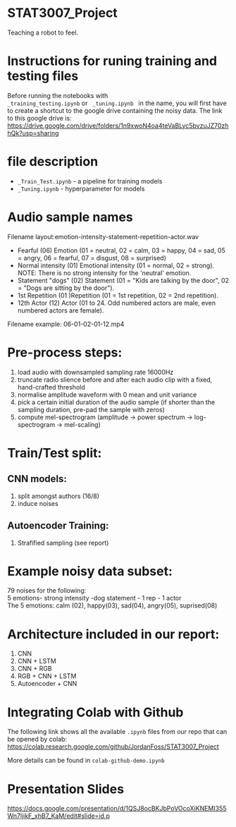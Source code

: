 # STAT3007_Project
Teaching a robot to feel. 


# Instructions for runing training and testing files
Before running the notebooks with <code> _training_testing.ipynb</code> or <code> _tuning.ipynb </code> in the name, you will first have to create a shortcut to the google drive containing the noisy data. The link to this google drive is:
https://drive.google.com/drive/folders/1n9xwoN4oa4teVaBLyc5bvzuJZ70zhhQk?usp=sharing

# file description
* <code>_Train_Test.ipynb</code> - a pipeline for training models
* <code>_Tuning.ipynb</code> - hyperparameter for models


# Audio sample names
Filename layout:emotion-intensity-statement-repetition-actor.wav

* Fearful (06) Emotion (01 = neutral, 02 = calm, 03 = happy, 04 = sad, 05 = angry, 06 = fearful, 07 = disgust, 08 = surprised)
* Normal intensity (01) Emotional intensity (01 = normal, 02 = strong). NOTE: There is no strong intensity for the 'neutral' emotion.
* Statement "dogs" (02) Statement (01 = "Kids are talking by the door", 02 = "Dogs are sitting by the door").
* 1st Repetition (01 )Repetition (01 = 1st repetition, 02 = 2nd repetition).
* 12th Actor (12) Actor (01 to 24. Odd numbered actors are male, even numbered actors are female).

Filename example: 06-01-02-01-12.mp4

# Pre-process steps:
1. load audio with downsampled sampling rate 16000Hz
2. truncate radio slience before and after each audio clip with a fixed, hand-crafted threshold
3. normalise amplitude waveform with 0 mean and unit variance
4. pick a certain initial duration of the audio sample (if shorter than the sampling duration, pre-pad the sample with zeros)
5. compute mel-spectrogram (amplitude -> power spectrum -> log-spectrogram -> mel-scaling)

# Train/Test split:
## CNN models:
1. split amongst authors (16/8)
2. induce noises

## Autoencoder Training:
1. Strafified sampling (see report)

# Example noisy data subset:
79 noises for the following:
<br>
5 emotions- strong intensity -dog statement - 1 rep - 1 actor
<br>
The 5 emotions: calm (02), happy(03), sad(04), angry(05), suprised(08)

# Architecture included in our report:
1. CNN
2. CNN + LSTM
3. CNN + RGB
4. RGB + CNN + LSTM
5. Autoencoder + CNN


# Integrating Colab with Github
The following link shows all the available <code>.ipynb</code> files from our repo that can be opened by colab:
https://colab.research.google.com/github/JordanFoss/STAT3007_Project

More details can be found in <code>colab-github-demo.ipynb</code>

# Presentation Slides
https://docs.google.com/presentation/d/1QSJ8ocBKJbPoVOcoXiKNEMI355Wn7ljikF_xhB7_KaM/edit#slide=id.p

